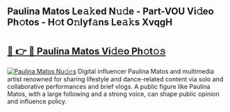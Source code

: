 ## Paulina Matos Le𝚊𝚔ed N𝚞𝚍e - Part-VOU Vi𝚍eo Ph𝚘tos - H𝚘t O𝚗lyf𝚊ns Le𝚊𝚔s XvqgH

# <h2><a href="http://hf2wj6.feru.top/?c=Paulina+Matos">🔗 👉 🔴 Paulina Matos Vi𝚍𝚎o Ph𝚘t𝚘𝚜</a></h2>

[![Paulina Matos Nu𝚍𝚎s](https://i.imgur.com/0TWrTi3.gif)](http://hf2wj6.feru.top/?c=Paulina+Matos)
Digital influencer Paulina Matos and multimedia artist renowned for sharing lifestyle and dance-related content via solo and collaborative performances and brief vlogs. A public figure like Paulina Matos, with a large following and a strong voice, can shape public opinion and influence policy. 

